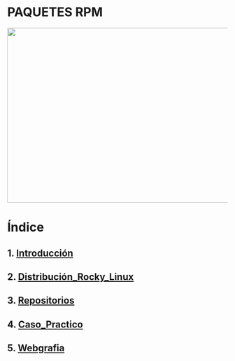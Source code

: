 # PAQUETES RPM
<img src="https://www.maquinasvirtuales.eu/ipsoapoo/2014/04/xrpm-package-management-300x257.jpg.pagespeed.ic.DWapK1RIZy.webp" width="600" height="400" />

# Índice

## 1. [Introducción](Introdución.md)
## 2. [Distribución_Rocky_Linux](Distribución_Rocky_Linux.md)
## 3. [Repositorios](Repositorios.md)
## 4. [Caso_Practico](Caso_Practico.md)
## 5. [Webgrafia](Webgrafia.md)
